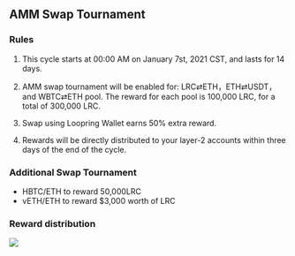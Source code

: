 ## AMM Swap Tournament

### Rules

1) This cycle starts at 00:00 AM on January 7st, 2021 CST, and lasts for 14 days.

2) AMM swap tournament will be enabled for: LRC⇄ETH，ETH⇄USDT，and WBTC⇄ETH pool. The reward for each pool is 100,000 LRC, for a total of 300,000 LRC.

3) Swap using Loopring Wallet earns 50% extra reward.

4) Rewards will be directly distributed to your layer-2 accounts within three days of the end of the cycle.

### Additional Swap Tournament

- HBTC/ETH to reward 50,000LRC
- vETH/ETH to reward $3,000 worth of LRC

### Reward distribution

![](/markdown/images/program_2.png "")

